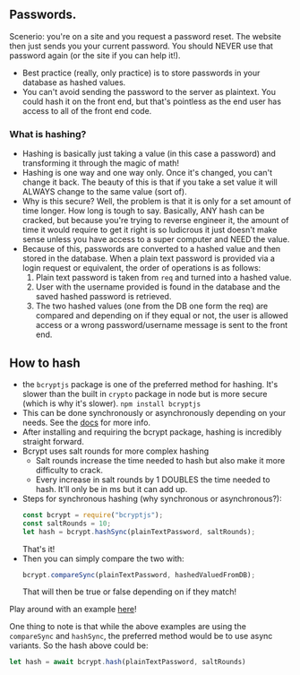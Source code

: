 ## Passwords.

Scenerio: you're on a site and you request a password reset. The website then just sends you your current password. You should NEVER use that password again (or the site if you can help it!).

- Best practice (really, only practice) is to store passwords in your database as hashed values.
- You can't avoid sending the password to the server as plaintext. You could hash it on the front end, but that's pointless as the end user has access to all of the front end code.

### What is hashing?

- Hashing is basically just taking a value (in this case a password) and transforming it through the magic of math!
- Hashing is one way and one way only. Once it's changed, you can't change it back. The beauty of this is that if you take a set value it will ALWAYS change to the same value (sort of).
- Why is this secure? Well, the problem is that it is only for a set amount of time longer. How long is tough to say. Basically, ANY hash can be cracked, but because you're trying to reverse engineer it, the amount of time it would require to get it right is so ludicrous it just doesn't make sense unless you have access to a super computer and NEED the value.
- Because of this, passwords are converted to a hashed value and then stored in the database. When a plain text password is provided via a login request or equivalent, the order of operations is as follows:
  1. Plain text password is taken from `req` and turned into a hashed value.
  2. User with the username provided is found in the database and the saved hashed password is retrieved.
  3. The two hashed values (one from the DB one form the req) are compared and depending on if they equal or not, the user is allowed access or a wrong password/username message is sent to the front end.

## How to hash

- the `bcryptjs` package is one of the preferred method for hashing. It's slower than the built in `crypto` package in node but is more secure (which is why it's slower). `npm install bcryptjs`
- This can be done synchronously or asynchronously depending on your needs. See the [docs](https://www.npmjs.com/package/bcryptjs) for more info.
- After installing and requiring the bcrypt package, hashing is incredibly straight forward.
- Bcrypt uses salt rounds for more complex hashing
  - Salt rounds increase the time needed to hash but also make it more difficulty to crack.
  - Every increase in salt rounds by 1 DOUBLES the time needed to hash. It'll only be in ms but it can add up.
- Steps for synchronous hashing (why synchronous or asynchronous?):
  ```javascript
  const bcrypt = require("bcryptjs");
  const saltRounds = 10;
  let hash = bcrypt.hashSync(plainTextPassword, saltRounds);
  ```
  That's it!
- Then you can simply compare the two with:
  ```javascript
  bcrypt.compareSync(plainTextPassword, hashedValuedFromDB);
  ```
  That will then be true or false depending on if they match!

Play around with an example [here](https://bcrypt-generator.com/)!

One thing to note is that while the above examples are using the `compareSync` and `hashSync`, the preferred method would be to use async variants. So the hash above could be:

```javascript
let hash = await bcrypt.hash(plainTextPassword, saltRounds)
```
